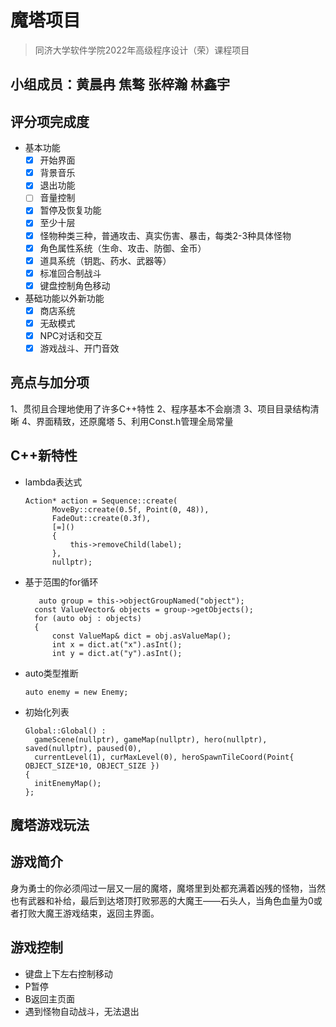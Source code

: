 # 魔塔项目
>同济大学软件学院2022年高级程序设计（荣）课程项目
## 小组成员：黄晨冉 焦骜 张梓瀚 林鑫宇

## 评分项完成度
- 基本功能
  - [x] 开始界面
  - [x] 背景音乐
  - [x] 退出功能
  - [ ] 音量控制
  - [x] 暂停及恢复功能
  - [x] 至少十层
  - [x] 怪物种类三种，普通攻击、真实伤害、暴击，每类2-3种具体怪物
  - [x] 角色属性系统（生命、攻击、防御、金币）
  - [x] 道具系统（钥匙、药水、武器等）
  - [x] 标准回合制战斗
  - [x] 键盘控制角色移动
- 基础功能以外新功能
  - [x] 商店系统
  - [x] 无敌模式
  - [x] NPC对话和交互
  - [x] 游戏战斗、开门音效

## 亮点与加分项
1、贯彻且合理地使⽤了许多C++特性
2、程序基本不会崩溃
3、项⽬⽬录结构清晰
4、界⾯精致，还原魔塔
5、利用Const.h管理全局常量

## C++新特性
* lambda表达式
  ```
  Action* action = Sequence::create(
		MoveBy::create(0.5f, Point(0, 48)),
		FadeOut::create(0.3f),
		[=]()
		{
			this->removeChild(label);
		},
		nullptr);
   ```
* 基于范围的for循环
  ```
     auto group = this->objectGroupNamed("object");
    const ValueVector& objects = group->getObjects();
    for (auto obj : objects)
    {
        const ValueMap& dict = obj.asValueMap();
        int x = dict.at("x").asInt();
        int y = dict.at("y").asInt();
  ```
* auto类型推断
  ```
  auto enemy = new Enemy;
  ```
* 初始化列表
  ```
  Global::Global() :
    gameScene(nullptr), gameMap(nullptr), hero(nullptr), saved(nullptr), paused(0),
    currentLevel(1), curMaxLevel(0), heroSpawnTileCoord(Point{ OBJECT_SIZE*10, OBJECT_SIZE })
  {
    initEnemyMap();
  };
  ```
## 魔塔游戏玩法

## 游戏简介
身为勇士的你必须闯过一层又一层的魔塔，魔塔里到处都充满着凶残的怪物，当然也有武器和补给，最后到达塔顶打败邪恶的大魔王——石头人，当角色血量为0或者打败大魔王游戏结束，返回主界面。

## 游戏控制
  -  键盘上下左右控制移动
  -  P暂停
  -  B返回主页面
  -  遇到怪物自动战斗，无法退出
